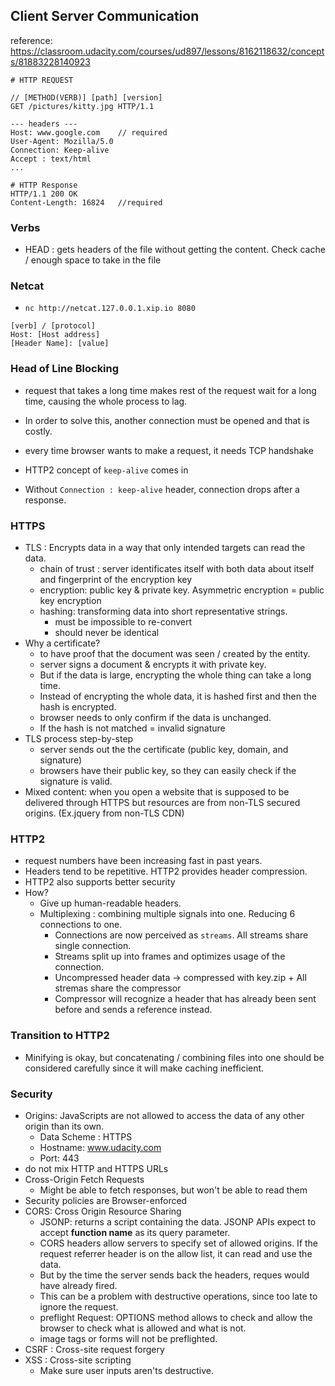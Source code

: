 ## Client Server Communication
reference: https://classroom.udacity.com/courses/ud897/lessons/8162118632/concepts/81883228140923

```
# HTTP REQUEST 

// [METHOD(VERB)] [path] [version]
GET /pictures/kitty.jpg HTTP/1.1

--- headers ---
Host: www.google.com    // required
User-Agent: Mozilla/5.0
Connection: Keep-alive
Accept : text/html
...
```

```
# HTTP Response
HTTP/1.1 200 OK
Content-Length: 16824   //required
```

### Verbs

- HEAD : gets headers of the file without getting the content. Check cache / enough space to take in the file

### Netcat
- `nc http://netcat.127.0.0.1.xip.io 8080`
```
[verb] / [protocol]
Host: [Host address]
[Header Name]: [value]
```

### Head of Line Blocking
- request that takes a long time makes rest of the request wait for a long time, causing the whole process to lag.
- In order to solve this, another connection must be opened and that is costly.

- every time browser wants to make a request, it needs TCP handshake
- HTTP2 concept of `keep-alive` comes in
- Without `Connection : keep-alive` header, connection drops after a response.

### HTTPS
- TLS : Encrypts data in a way that only intended targets can read the data.
    - chain of trust : server identificates itself with both data about itself and fingerprint of the encryption key
    - encryption: public key & private key. Asymmetric encryption = public key encryption
    - hashing: transforming data into short representative strings.
        - must be impossible to re-convert
        - should never be identical
- Why a certificate?
    - to have proof that the document was seen / created by the entity.
    - server signs a document & encrypts it with private key.
    - But if the data is large, encrypting the whole thing can take a long time.
    - Instead of encrypting the whole data, it is hashed first and then the hash is encrypted.
    - browser needs to only confirm if the data is unchanged.
    - If the hash is not matched = invalid signature
- TLS process step-by-step
    - server sends out the the certificate (public key, domain, and signature)
    - browsers have their public key, so they can easily check if the signature is valid.
- Mixed content: when you open a website that is supposed to be delivered through HTTPS but resources are from non-TLS secured origins. (Ex.jquery from non-TLS CDN)

### HTTP2
- request numbers have been increasing fast in past years.
- Headers tend to be repetitive. HTTP2 provides header compression.
- HTTP2 also supports better security 
- How?
    - Give up human-readable headers.
    - Multiplexing : combining multiple signals into one. Reducing 6 connections to one.
        - Connections are now perceived as `streams`. All streams share single connection.
        - Streams split up into frames and optimizes usage of the connection.
        - Uncompressed header data -> compressed with key.zip + All stremas share the compressor 
        - Compressor will recognize a header that has already been sent before and sends a reference instead.

### Transition to HTTP2
- Minifying is okay, but concatenating / combining files into one should be considered carefully since it will make caching inefficient.

### Security
- Origins: JavaScripts are not allowed to access the data of any other origin than its own.
    - Data Scheme : HTTPS
    - Hostname: www.udacity.com
    - Port: 443
- do not mix HTTP and HTTPS URLs
- Cross-Origin Fetch Requests
    - Might be able to fetch responses, but won't be able to read them
- Security policies are Browser-enforced
- CORS: Cross Origin Resource Sharing
    - JSONP: returns a script containing the data. JSONP APIs expect to accept **function name** as its query parameter.
    - CORS headers allow servers to specify set of allowed origins. If the request referrer header is on the allow list, it can read and use the data.
    - But by the time the server sends back the headers, reques would have already fired.
    - This can be a problem with destructive operations, since too late to ignore the request.
    - preflight Request: OPTIONS method allows to check and allow the browser to check what is allowed and what is not. 
    - image tags or forms will not be preflighted.
- CSRF : Cross-site request forgery
- XSS : Cross-site scripting
    - Make sure user inputs aren'ts destructive.